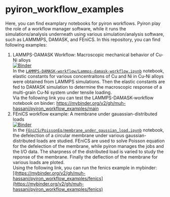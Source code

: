 # pyiron_workflow_examples
Here, you can find examplary notebooks for pyiron workflows. Pyiron play the role of a workflow manager software, while it runs the simulations/analysis underneath using various simulation/analysis software, such as LAMMMPS, DAMASK, and FEniCS. 
In this repository, you can find following examples:
1. LAMMPS-DAMASK Workflow: Macroscopic mechanical behavior of Cu-Ni alloys   
[![Binder](https://mybinder.org/badge_logo.svg)](https://mybinder.org/v2/gh/muh-hassani/pyiron_workflow_examples/main)   
In the [`LAMMPS-DAMASK-workflow/Lammps-damask-workflow.ipynb`](https://github.com/muh-hassani/pyiron_workflow_examples/blob/main/LAMMPS-DAMASK-workflow/Lammps-damask-workflow.ipynb) notebook, elastic constants for various concentraitons of Cu and Ni in Cu-Ni alloys were obtained from LAMMPS simulations. Then the elastic constants are fed to DAMASK simulation to determine the macroscopic response of a multi-grain Cu-Ni system under tensile loading.  
Via the following link you can test the LAMMPS-DAMASK-workflow notebook on binder: https://mybinder.org/v2/gh/muh-hassani/pyiron_workflow_examples/main   
2. FEniCS workflow example: A membrane under gauassian-distributed loads    
[![Binder](https://mybinder.org/badge_logo.svg)](https://mybinder.org/v2/gh/muh-hassani/pyiron_workflow_examples/fenics)  
In the [`FEniCS/PoissonEq/membrane_under_gaussian_load.ipynb`](https://github.com/muh-hassani/pyiron_workflow_examples/blob/fenics/FEniCS/PoissonEq/membrane_under_gaussian_load.ipynb) notebook, the defelection of a circular membrane under various gaussian-distributed loads are studied. FEniCS are used to solve Poisson equation for the defelection of the membrane, while pyiron manages the jobs and the I/O data. The sharpness of the distributed load is varied to study the reponse of the membrane. Finally the deflection of the membrane for various loads are ploted.   
Using the following link, you can run the fenics example in mybinder: [(https://mybinder.org/v2/gh/muh-hassani/pyiron_workflow_examples/fenics](https://mybinder.org/v2/gh/muh-hassani/pyiron_workflow_examples/fenics)